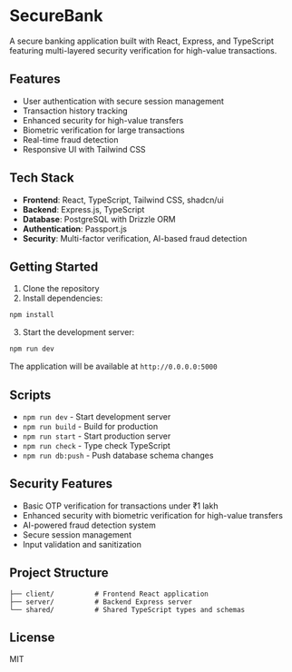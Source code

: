 
# SecureBank

A secure banking application built with React, Express, and TypeScript featuring multi-layered security verification for high-value transactions.

## Features

- User authentication with secure session management
- Transaction history tracking
- Enhanced security for high-value transfers
- Biometric verification for large transactions
- Real-time fraud detection
- Responsive UI with Tailwind CSS

## Tech Stack

- **Frontend**: React, TypeScript, Tailwind CSS, shadcn/ui
- **Backend**: Express.js, TypeScript
- **Database**: PostgreSQL with Drizzle ORM
- **Authentication**: Passport.js
- **Security**: Multi-factor verification, AI-based fraud detection

## Getting Started

1. Clone the repository
2. Install dependencies:
```bash
npm install
```

3. Start the development server:
```bash
npm run dev
```

The application will be available at `http://0.0.0.0:5000`

## Scripts

- `npm run dev` - Start development server
- `npm run build` - Build for production
- `npm run start` - Start production server
- `npm run check` - Type check TypeScript
- `npm run db:push` - Push database schema changes

## Security Features

- Basic OTP verification for transactions under ₹1 lakh
- Enhanced security with biometric verification for high-value transfers
- AI-powered fraud detection system
- Secure session management
- Input validation and sanitization

## Project Structure

```
├── client/          # Frontend React application
├── server/          # Backend Express server
└── shared/          # Shared TypeScript types and schemas
```

## License

MIT
